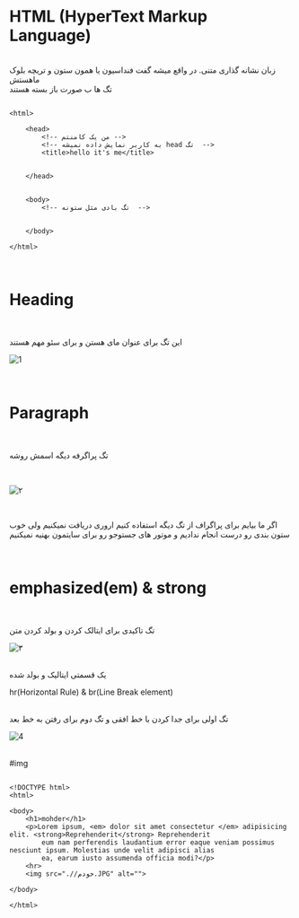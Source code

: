 # HTML (HyperText Markup Language)
<br/> 
زبان نشانه گذاری متنی. در واقع میشه گفت فنداسیون یا همون ستون و تریچه بلوک ماهستش 
<br/>
تگ ها ب صورت باز بسته هستند
<br/>

```

<html>

    <head>
        <!-- من یک کامنتم -->
        <!-- به کاربر نمایش داده نمیشه head تگ  -->
        <title>hello it's me</title>


    </head>


    <body>
        <!-- تگ بادی مثل ستونه  -->

        
    </body>

</html>

```

<br/>

# Heading

<br/>

این تگ برای عنوان مای هستن و برای سئو مهم هستند
<br/>


![1](https://user-images.githubusercontent.com/102425717/219328500-5ad46174-49da-410b-967a-ed10cbf6c9e1.JPG)

<br/>

# Paragraph

<br/>

تگ پراگرفه دیگه اسمش روشه

<br/>

![۲](https://user-images.githubusercontent.com/102425717/219336398-3e34b207-4505-491b-9f45-d7f2586d346a.JPG)

<br/>

اگر ما بیایم برای پراگراف از تگ دیگه استفاده کنیم اروری دریافت نمیکنیم ولی خوب ستون بندی رو درست انجام ندادیم و موتور های جستوجو رو برای سایتمون بهنیه نمیکنیم

<br/>

# emphasized(em) & strong
<br/>


تگ تاکیدی برای ایتالک کردن و بولد کردن متن 
<br/>

![۳](https://user-images.githubusercontent.com/102425717/219343566-1ab9af56-4286-4971-91a0-14358558e01c.JPG)



<br/>
یک  قسمتی ایتالیک و بولد شده
<br/>

hr(Horizontal Rule) & br(Line Break element)


<br/>
تگ اولی برای جدا کردن با خط افقی و تگ دوم برای رفتن به خط بعد 
<br/>

![4](https://user-images.githubusercontent.com/102425717/219349161-5340cc58-b055-4a42-89c3-8ebb27da2a9d.JPG)


<br/>
#img
<br/>

```

<!DOCTYPE html>
<html>

<body>
    <h1>mohder</h1>
    <p>Lorem ipsum, <em> dolor sit amet consectetur </em> adipisicing elit. <strong>Reprehenderit</strong> Reprehenderit
        eum nam perferendis laudantium error eaque veniam possimus nesciunt ipsum. Molestias unde velit adipisci alias
        ea, earum iusto assumenda officia modi?</p>
    <hr>
    <img src=".//خودم.JPG" alt="">

</body>

</html>

```
<br/>
<br/>
<br/>

<br/>
<br/>
<br/>
<br/>
<br/>

<br/>
<br/>
<br/>
<br/>
<br/>

<br/>
<br/>
<br/>
<br/>
<br/>

<br/>
<br/>
<br/>
<br/>
<br/>

<br/>
<br/>
<br/>
<br/>
<br/>

